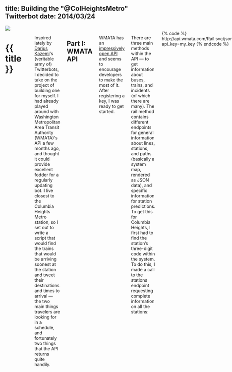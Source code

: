 title: Building the "@ColHeightsMetro" Twitterbot
date: 2014/03/24
---

<div class="row padded bg-white">
    <img class="anim-fade lazy-load" src="## assets ##/2014/03/colheights-banner.png">
</div>

<div class="row container">
    <div class="two columns spacer"></div>
    <div class="eight columns">
        <h1 class="bold">{{ title }}</h1>
        <p data-date="{{ date }}" class="caption"></p>
        <p>Inspired lately by <a href="http://tinysubversions.com/" target="_blank">Darius Kazemi</a>'s (veritable army of) Twitterbots, I decided to take on the project of building one for myself. I had already played around with Washington Metropolitan Area Transit Authority (WMATA)'s API a few months ago, and thought it could provide excellent fodder for a regularly updating bot. I live closest to the Columbia Heights Metro station, so I set out to write a script that would find the trains that would be arriving soonest at the station and tweet their destinations and times to arrival &mdash; the two main things travelers are looking for in a schedule, and fortunately two things that the API returns quite handily.</p>
        <h2>Part I: WMATA API</h2>
        <p>WMATA has an <a href="http://developer.wmata.com/API_Get_Started" target="_blank">impressively open API</a> and seems to encourage developers to make the most of it. After registering a key, I was ready to get started.</p>
        <p>There are three main methods within the API &mdash; to get information about buses, trains, and incidents (of which there are many). The rail method contains different endpoints for general information about lines, stations, and paths (basically a system map, rendered as JSON data), and specific information for station predictions. To get this for Columbia Heights, I first had to find the station&#8217;s three-digit code within the system. To do this, I made a call to the stations endpoint requesting complete information on all the stations:</p>
        {% code %}
        http://api.wmata.com/Rail.svc/json/jStations?api_key=my_key
        {% endcode %}
        <p>By just visiting that in browser (with my actual key in place of <em>my_key</em>), I was able to see an array of all the stations, and find the code for Columbia Heights, <b>E04</b>. With that I was now able to get information specifically for Columbia Heights at the following URL:</p>
        {% code %}
http://api.wmata.com/StationPrediction.svc/json/GetPrediction/E04?api_key=my_key{% endcode %}
        <p>Which returns a JSON object like:</p>

        {% code %}{"Trains":[{"Car":"8", "Destination":"Brnch Av", "DestinationCode":"F11", "DestinationName":"Branch Avenue", "Group":"2", "Line":"GR", "LocationCode":"E04", "LocationName":"Columbia Heights", "Min":"4"}, {"Car":"6", "Destination":"Grnbelt", "DestinationCode":"E10", "DestinationName":"Greenbelt", "Group":"1", "Line":"GR", "LocationCode":"E04", "LocationName":"Columbia Heights", "Min":"8"}, {"Car":"6", "Destination":"Ft.Tottn", "DestinationCode":"B06", "DestinationName":"Fort Totten", "Group":"1", "Line":"YL", "LocationCode":"E04", "LocationName":"Columbia Heights", "Min":"14"}, {"Car":"6", "Destination":"Hntingtn", "DestinationCode":"C15", "DestinationName":"Huntington", "Group":"2", "Line":"YL", "LocationCode":"E04", "LocationName":"Columbia Heights", "Min":"15"}]}{% endcode %}

<p>Give or take, depending on how complete the information is at the time it's being requested. The JSON looks messy, but it's essentially an array of trains, ordered ascending by when they will arrive at the station, with additional information for each &mdash; such as number of cars on the train, destination, and line (i.e. green, yellow, red). For some reason the entire thing is wrapped in a redundant object with a 'Trains' key, but otherwise it's easy enough to parse &mdash; all we're interested in is the first few trains that are listed. With this information in hand, it was time to figure out how to build something that would tweet it succinctly and at regular intervals.</p>
        <h2>Part II: The Twitterbot</h2>
        <p>Twitter made some changes to its API last spring, resulting in needing to implement oAuth in every case where you want to post tweets, and in most cases even when you only want to read them, which means server-side rather than client-side authentication. On top of that, a server is needed to run a cron job to regularly post tweets through the API.</p>
        <p>Fortunately, in addition to being a source of inspiration for his work, Darius Kazemi has also written about the <a href="http://tinysubversions.com/2013/09/how-to-make-a-twitter-bot/" target="_blank">process of building a Twitterbot</a>, and through digging through the comments that post I was able to find another article by <a href="https://twitter.com/LightAesthetic" target="_blank">Patrick Rodriguez</a> on <a href="http://thelightaesthetic.com/making-twitterbots-with-google-apps-script-part-1/" target="_blank">using Google Apps Scripts to power the bot</a>. As it turns out, Google Apps Scripts run a language that's virtually identical to JavaScript, so I didn't have to learn anything new syntactically to get it up and running. And Patrick's article links to a terrific boilerplate bot, with one key function that can be called at determined intervals (from once a year all the way up to every minute), which will send out the tweet.</p>
<p>After creating a new account for <a href="http://twitter.com/colheightsmetro" target="_blank">@ColHeightsMetro</a> and setting up an app to allow tweets to be posted to it (read more on that step at either of the above links), all that was left was to generate a tweet from the station schedule information. Here's the code I ended up with:</p>
{% code %}function buildString( trains ) {
 
  var output = '',
      placeholder,
      i = 0;
 
  // Ignore certain destination names (not taking on any passengers)
  var badDests = ['', 'Train', 'No Passenger'];
  
  for ( var i = 0; i < trains.length; i++ ) {
 
      placeholder = output;
 
      var min = trains[i].Min,
      line = trains[i].Line === 'YL' ? 'Yellow line' : 'Green line', // only yellow and green operate out of Col. Heights
      dest = trains[i].DestinationName,
      plural = min === 1 || min === '1' ? '' : 's';
 
      // Make sure destination is not in badDests array
      // and minutes is not an empty string
      if ( badDests.indexOf( dest ) === -1 && min !== '' ) {
 
          if ( min === 'BRD' ) {
 
              output += line + ' to ' + dest + ' boarding now. ';
 
          } else if ( min === 'ARR' ) {
 
              output += line + ' to ' + dest + ' arriving now. ';
 
          } else {
 
              output += line + ' to ' + dest + ' arriving in ' + min + ' minute' + plural + '. ';
 
          }
 
      }
 
      if ( output.length > 140 ) {
 
          output = placeholder;
          break;
 
      }
 
  }
 
  return output;
}{% endcode %}
        <p>It loops through all the trains that have been returned (up to as many as 6 or 7 that I&#8217;ve seen), and attempts to build onto a string with a sentence for each. I say attempts because a statement at the end checks to make sure that it hasn't exceeded Twitter's 140-character limit, and if it has, it reverts to the previous iteration (without the most recently added sentence), which should be under that limit.</p>
        <p>Columbia Heights only operates Green and Yellow line trains, so I check the line, and if it isn't Yellow, it must be Green.</p>
        <p>There are a few cases for destination that usually mean a train is coming through but not picking anyone up, such as <a href="https://twitter.com/ColHeightsMetro/status/448278406266753025" target="_blank">'No Passenger'</a>, 'Train,' and an empty string, so it ignores it if that is the case.</p>
        <p>There are a few minutiae with minutes to arrival. First, the API sometimes returns an empty string, so we have to ignore that. Then there's the common problem of needing to differentiate between plurals (5 minutes) and singular (1 minute). WMATA also includes two special cases: 'BRD' for a train that is currently boarding, and 'ARR' for a train that is arriving in under 1 minute.</p>
        <p>With all of these cases taken care of, the bot now provides a fairly accurate real-time schedule for trains going through Columbia Heights Metro. Tweeting every ten minutes, it's a little noisy, but will be useful if you want to know when the next trains will be at at this station. After this, it would be interesting to make a bot that responds to specific questions about any given station with schedule or incident information.</p>
    </div>
</div>
